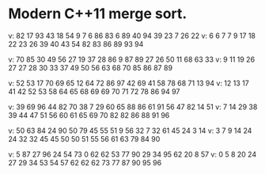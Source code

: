 Modern C++11 merge sort.
========================
v: 82 17 93 43 18 54  9  7  6 86 83  6 89 40 94 39 23  7 26 22
v:  6  6  7  7  9 17 18 22 23 26 39 40 43 54 82 83 86 89 93 94

v: 70 85 30 49 56 27 19 37 28 86  9 87 89 27 26 50 11 68 63 33
v:  9 11 19 26 27 27 28 30 33 37 49 50 56 63 68 70 85 86 87 89

v: 52 53 17 70 69 65 12 64 72 86 97 42 69 41 58 78 68 71 13 94
v: 12 13 17 41 42 52 53 58 64 65 68 69 69 70 71 72 78 86 94 97

v: 39 69 96 44 82 70 38  7 29 60 65 88 86 61 91 56 47 82 14 51
v:  7 14 29 38 39 44 47 51 56 60 61 65 69 70 82 82 86 88 91 96

v: 50 63 84 24 90 50 79 45 55 51  9 56 32  7 32 61 45 24  3 14
v:  3  7  9 14 24 24 32 32 45 45 50 50 51 55 56 61 63 79 84 90

v:  5 87 27 96 24 54 73  0 62 62 53 77 90 29 34 95 62 20  8 57
v:  0  5  8 20 24 27 29 34 53 54 57 62 62 62 73 77 87 90 95 96
